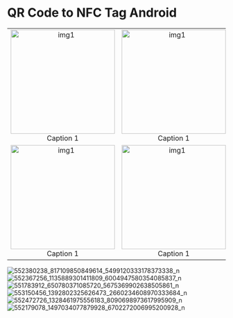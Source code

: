 # QR Code to NFC Tag Android

<table>
  <tr>
    <td align="center"><img src="https://github.com/user-attachments/assets/db25f30b-9016-4260-b2e9-06c07b950229" alt="img1" width="240"/><br/>Caption 1</td>
    <td align="center"><img src="https://github.com/user-attachments/assets/db25f30b-9016-4260-b2e9-06c07b950229" alt="img1" width="240"/><br/>Caption 1</td>
    <td align="center"><img src="https://github.com/user-attachments/assets/db25f30b-9016-4260-b2e9-06c07b950229" alt="img1" width="240"/><br/>Caption 1</td>
  </tr>
  <tr>
    <td align="center"><img src="https://github.com/user-attachments/assets/db25f30b-9016-4260-b2e9-06c07b950229" alt="img1" width="240"/><br/>Caption 1</td>
    <td align="center"><img src="https://github.com/user-attachments/assets/db25f30b-9016-4260-b2e9-06c07b950229" alt="img1" width="240"/><br/>Caption 1</td>
    <td align="center"><img src="https://github.com/user-attachments/assets/db25f30b-9016-4260-b2e9-06c07b950229" alt="img1" width="240"/><br/>Caption 1</td>
  </tr>
</table>

![552380238_817109850849614_5499120333178373338_n](https://github.com/user-attachments/assets/db25f30b-9016-4260-b2e9-06c07b950229)
![552367256_1135889301411809_6004947580354085837_n](https://github.com/user-attachments/assets/8eae7461-9810-4023-9ab0-0af5504f6718)
![551783912_650780371085720_5675369902638505861_n](https://github.com/user-attachments/assets/0b30dbf6-6f23-4a45-8c77-da7424395215)
![553150456_1392802325626473_2660234608970333684_n](https://github.com/user-attachments/assets/e6d69acc-eada-4618-be20-7dcb0312eae4)
![552472726_1328461975556183_8090698973617995909_n](https://github.com/user-attachments/assets/564198a1-f66a-4a11-9782-4b39142de459)
![552179078_1497034077879928_6702272006995200928_n](https://github.com/user-attachments/assets/48e8afa6-4cc8-4e1d-8c94-12949688fcec)

